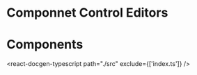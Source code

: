 # Componnet Control Editors

# Components

<react-docgen-typescript path="./src" exclude={['index.ts']} />